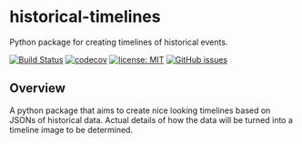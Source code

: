 # historical-timelines
Python package for creating timelines of historical events.

[![Build Status](https://github.com/darthbeep/historical-timelines/workflows/Build%20Status/badge.svg?branch=main)](https://github.com/darthbeep/historcal-timelines/actions)
[![codecov](https://codecov.io/gh/darthbeep/historical-timelines/branch/main/graph/badge.svg)](https://codecov.io/gh/darthbeep/historical-timelines)
[![license: MIT](https://img.shields.io/badge/license-MIT-blue.svg)](https://opensource.org/licenses/MIT)
[![GitHub issues](https://img.shields.io/github/issues/darthbeep/historical-timelines)](https://github.com/darthbeep/historical-timelines/issues)
 
 ## Overview
 
 A python package that aims to create nice looking timelines based on JSONs of historical data. Actual details of how the data will be turned into a timeline image to be determined.

